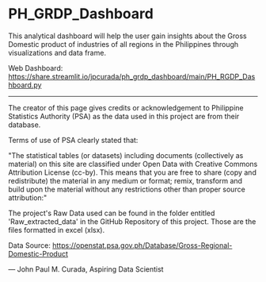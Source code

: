 # PH_GRDP_Dashboard
This analytical dashboard will help the user gain insights about the Gross Domestic product of industries of all regions in the Philippines through visualizations and data frame.

Web Dashboard: https://share.streamlit.io/jpcurada/ph_grdp_dashboard/main/PH_RGDP_Dashboard.py

-----------------------------------------------------------------------------

The creator of this page gives credits or acknowledgement to Philippine Statistics Authority (PSA) as the data used in this project are from their database.

Terms of use of PSA clearly stated that:

"The statistical tables (or datasets) including documents (collectively as material) on this site are classified under Open Data with Creative Commons Attribution License (cc-by). This means that you are free to share (copy and redistribute) the material in any medium or format; remix, transform and build upon the material without any restrictions other than proper source attribution:"

The project's Raw Data used can be found in the folder entitled 'Raw_extracted_data' in the GitHub Repository of this project. Those are the files formatted in excel (xlsx).

Data Source: https://openstat.psa.gov.ph/Database/Gross-Regional-Domestic-Product

— John Paul M. Curada, Aspiring Data Scientist
